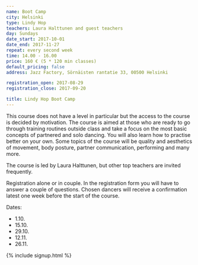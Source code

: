 ```yaml
---
name: Boot Camp
city: Helsinki
type: Lindy Hop
teachers: Laura Halttunen and guest teachers
day: Sundays
date_start: 2017-10-01
date_end: 2017-11-27
repeat: every second week
time: 14.00 - 16.00
price: 160 € (5 * 120 min classes)
default_pricing: false
address: Jazz Factory, Sörnäisten rantatie 33, 00500 Helsinki

registration_open: 2017-08-29
registration_close: 2017-09-20

title: Lindy Hop Boot Camp
---
```


This course does not have a level in particular but the access to the course is decided by motivation. The course is aimed at those who are ready to  go through training routines outside class and take a focus on the most basic concepts of partnered and solo dancing. You will also learn how to practise better on your own. Some topics of the course will be quality and aesthetics of movement, body posture, partner communication, performing and many more.

The course is led by Laura Halttunen, but other top teachers are invited frequently.

Registration alone or in couple. In the registration form you will have to answer a couple of questions. Chosen dancers will receive a confirmation latest one week before the start of the course.

Dates:
- 1.10.
- 15.10.
- 29.10.
- 12.11.
- 26.11.

{% include signup.html %}
